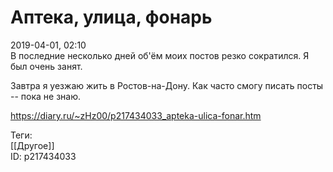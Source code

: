 Аптека, улица, фонарь
======================

   
 2019-04-01, 02:10   
  В последние несколько дней об'ём моих постов резко сократился. Я был очень занят.   
   
 Завтра я уезжаю жить в Ростов-на-Дону. Как часто смогу писать посты -- пока не знаю.   
    
 <https://diary.ru/~zHz00/p217434033_apteka-ulica-fonar.htm>   
   
 Теги:   
 [[Другое]]   
 ID: p217434033